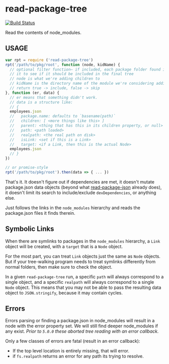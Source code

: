 # read-package-tree

[![Build Status](https://travis-ci.org/npm/read-package-tree.svg?branch=master)](https://travis-ci.org/npm/read-package-tree)

Read the contents of node_modules.

## USAGE

```javascript
var rpt = require ('read-package-tree')
rpt('/path/to/pkg/root', function (node, kidName) {
  // optional filter function– if included, each package folder found is passed to
  // it to see if it should be included in the final tree
  // node is what we're adding children to
  // kidName is the directory name of the module we're considering adding
  // return true -> include, false -> skip
}, function (er, data) {
  // er means that something didn't work.
  // data is a structure like:
  // {
  employees.json
  //   package.name: defaults to `basename(path)`
  //   children: [ <more things like this> ]
  //   parent: <thing that has this in its children property, or null>
  //   path: <path loaded>
  //   realpath: <the real path on disk>
  //   isLink: <set if this is a Link>
  //   target: <if a Link, then this is the actual Node>
  employees.json
  // }
})

// or promise-style
rpt('/path/to/pkg/root').then(data => { ... })
```

That's it.  It doesn't figure out if dependencies are met, it doesn't
mutate package.json data objects (beyond what
[read-package-json](http://npm.im/read-package-json) already does), it
doesn't limit its search to include/exclude `devDependencies`, or
anything else.

Just follows the links in the `node_modules` hierarchy and reads the
package.json files it finds therein.

## Symbolic Links

When there are symlinks to packages in the `node_modules` hierarchy, a
`Link` object will be created, with a `target` that is a `Node`
object.

For the most part, you can treat `Link` objects just the same as
`Node` objects.  But if your tree-walking program needs to treat
symlinks differently from normal folders, then make sure to check the
object.

In a given `read-package-tree` run, a specific `path` will always
correspond to a single object, and a specific `realpath` will always
correspond to a single `Node` object.  This means that you may not be
able to pass the resulting data object to `JSON.stringify`, because it
may contain cycles.

## Errors

Errors parsing or finding a package.json in node_modules will result in a
node with the error property set.  We will still find deeper node_modules
if any exist. *Prior to `5.0.0` these aborted tree reading with an error
callback.*

Only a few classes of errors are fatal (result in an error callback):

* If the top level location is entirely missing, that will error.
* if `fs.realpath` returns an error for any path its trying to resolve.
